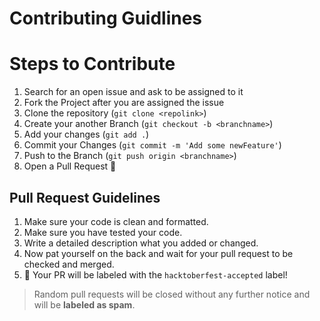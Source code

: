 # Contributing Guidlines

# Steps to Contribute

1. Search for an open issue and ask to be assigned to it
2. Fork the Project after you are assigned the issue
3. Clone the repository (`git clone <repolink>`)
4. Create your another Branch (`git checkout -b <branchname>`)
5. Add your changes (`git add .`)
6. Commit your Changes (`git commit -m 'Add some newFeature'`)
7. Push to the Branch (`git push origin <branchname>`)
8. Open a Pull Request :tada:

## Pull Request Guidelines

1. Make sure your code is clean and formatted.
2. Make sure you have tested your code.
3. Write a detailed description what you added or changed.
4. Now pat yourself on the back and wait for your pull request to be checked and merged.
5. :tada: Your PR will be labeled with the `hacktoberfest-accepted` label!

> Random pull requests will be closed without any further notice and will be **labeled as spam**.

